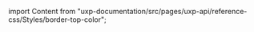
import Content from "uxp-documentation/src/pages/uxp-api/reference-css/Styles/border-top-color";

<Content query="product=xd"/>
